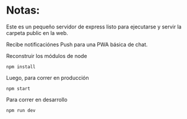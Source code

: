 # Notas:

Este es un pequeño servidor de express listo para ejecutarse y servir la carpeta public en la web.

Recibe notificaciónes Push para una PWA básica de chat.


Reconstruir los módulos de node
```
npm install
```

Luego, para correr en producción
```
npm start
```

Para correr en desarrollo
```
npm run dev
```
